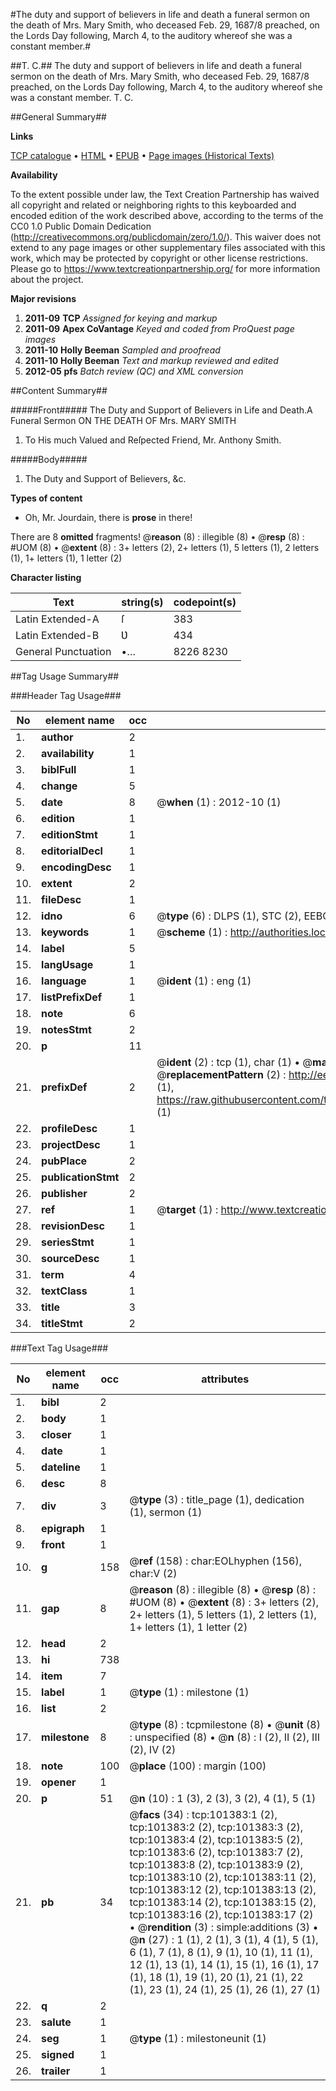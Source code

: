 #The duty and support of believers in life and death a funeral sermon on the death of Mrs. Mary Smith, who deceased Feb. 29, 1687/8 preached, on the Lords Day following, March 4, to the auditory whereof she was a constant member.#

##T. C.##
The duty and support of believers in life and death a funeral sermon on the death of Mrs. Mary Smith, who deceased Feb. 29, 1687/8 preached, on the Lords Day following, March 4, to the auditory whereof she was a constant member.
T. C.

##General Summary##

**Links**

[TCP catalogue](http://www.ota.ox.ac.uk/tcp/)  • 
[HTML](http://tei.it.ox.ac.uk/tcp/Texts-HTML/free/A31/A31268.html)  • 
[EPUB](http://tei.it.ox.ac.uk/tcp/Texts-EPUB/free/A31/A31268.epub) • 
[Page images (Historical Texts)](https://historicaltexts.jisc.ac.uk/eebo-13689050e)

**Availability**

To the extent possible under law, the Text Creation Partnership has waived all copyright and related or neighboring rights to this keyboarded and encoded edition of the work described above, according to the terms of the CC0 1.0 Public Domain Dedication (http://creativecommons.org/publicdomain/zero/1.0/). This waiver does not extend to any page images or other supplementary files associated with this work, which may be protected by copyright or other license restrictions. Please go to https://www.textcreationpartnership.org/ for more information about the project.

**Major revisions**

1. __2011-09__ __TCP__ *Assigned for keying and markup*
1. __2011-09__ __Apex CoVantage__ *Keyed and coded from ProQuest page images*
1. __2011-10__ __Holly Beeman__ *Sampled and proofread*
1. __2011-10__ __Holly Beeman__ *Text and markup reviewed and edited*
1. __2012-05__ __pfs__ *Batch review (QC) and XML conversion*

##Content Summary##

#####Front#####
The Duty and Support of Believers in Life and Death.A Funeral Sermon ON THE DEATH OF Mrs. MARY SMITH
1. To His much Valued and Reſpected Friend, Mr. Anthony Smith.

#####Body#####

1. The Duty and Support of Believers, &c.

**Types of content**

  * Oh, Mr. Jourdain, there is **prose** in there!

There are 8 **omitted** fragments! 
 @__reason__ (8) : illegible (8)  •  @__resp__ (8) : #UOM (8)  •  @__extent__ (8) : 3+ letters (2), 2+ letters (1), 5 letters (1), 2 letters (1), 1+ letters (1), 1 letter (2)

**Character listing**


|Text|string(s)|codepoint(s)|
|---|---|---|
|Latin Extended-A|ſ|383|
|Latin Extended-B|Ʋ|434|
|General Punctuation|•…|8226 8230|

##Tag Usage Summary##

###Header Tag Usage###

|No|element name|occ|attributes|
|---|---|---|---|
|1.|__author__|2||
|2.|__availability__|1||
|3.|__biblFull__|1||
|4.|__change__|5||
|5.|__date__|8| @__when__ (1) : 2012-10 (1)|
|6.|__edition__|1||
|7.|__editionStmt__|1||
|8.|__editorialDecl__|1||
|9.|__encodingDesc__|1||
|10.|__extent__|2||
|11.|__fileDesc__|1||
|12.|__idno__|6| @__type__ (6) : DLPS (1), STC (2), EEBO-CITATION (1), OCLC (1), VID (1)|
|13.|__keywords__|1| @__scheme__ (1) : http://authorities.loc.gov/ (1)|
|14.|__label__|5||
|15.|__langUsage__|1||
|16.|__language__|1| @__ident__ (1) : eng (1)|
|17.|__listPrefixDef__|1||
|18.|__note__|6||
|19.|__notesStmt__|2||
|20.|__p__|11||
|21.|__prefixDef__|2| @__ident__ (2) : tcp (1), char (1)  •  @__matchPattern__ (2) : ([0-9\-]+):([0-9IVX]+) (1), (.+) (1)  •  @__replacementPattern__ (2) : http://eebo.chadwyck.com/downloadtiff?vid=$1&page=$2 (1), https://raw.githubusercontent.com/textcreationpartnership/Texts/master/tcpchars.xml#$1 (1)|
|22.|__profileDesc__|1||
|23.|__projectDesc__|1||
|24.|__pubPlace__|2||
|25.|__publicationStmt__|2||
|26.|__publisher__|2||
|27.|__ref__|1| @__target__ (1) : http://www.textcreationpartnership.org/docs/. (1)|
|28.|__revisionDesc__|1||
|29.|__seriesStmt__|1||
|30.|__sourceDesc__|1||
|31.|__term__|4||
|32.|__textClass__|1||
|33.|__title__|3||
|34.|__titleStmt__|2||


###Text Tag Usage###

|No|element name|occ|attributes|
|---|---|---|---|
|1.|__bibl__|2||
|2.|__body__|1||
|3.|__closer__|1||
|4.|__date__|1||
|5.|__dateline__|1||
|6.|__desc__|8||
|7.|__div__|3| @__type__ (3) : title_page (1), dedication (1), sermon (1)|
|8.|__epigraph__|1||
|9.|__front__|1||
|10.|__g__|158| @__ref__ (158) : char:EOLhyphen (156), char:V (2)|
|11.|__gap__|8| @__reason__ (8) : illegible (8)  •  @__resp__ (8) : #UOM (8)  •  @__extent__ (8) : 3+ letters (2), 2+ letters (1), 5 letters (1), 2 letters (1), 1+ letters (1), 1 letter (2)|
|12.|__head__|2||
|13.|__hi__|738||
|14.|__item__|7||
|15.|__label__|1| @__type__ (1) : milestone (1)|
|16.|__list__|2||
|17.|__milestone__|8| @__type__ (8) : tcpmilestone (8)  •  @__unit__ (8) : unspecified (8)  •  @__n__ (8) : I (2), II (2), III (2), IV (2)|
|18.|__note__|100| @__place__ (100) : margin (100)|
|19.|__opener__|1||
|20.|__p__|51| @__n__ (10) : 1 (3), 2 (3), 3 (2), 4 (1), 5 (1)|
|21.|__pb__|34| @__facs__ (34) : tcp:101383:1 (2), tcp:101383:2 (2), tcp:101383:3 (2), tcp:101383:4 (2), tcp:101383:5 (2), tcp:101383:6 (2), tcp:101383:7 (2), tcp:101383:8 (2), tcp:101383:9 (2), tcp:101383:10 (2), tcp:101383:11 (2), tcp:101383:12 (2), tcp:101383:13 (2), tcp:101383:14 (2), tcp:101383:15 (2), tcp:101383:16 (2), tcp:101383:17 (2)  •  @__rendition__ (3) : simple:additions (3)  •  @__n__ (27) : 1 (1), 2 (1), 3 (1), 4 (1), 5 (1), 6 (1), 7 (1), 8 (1), 9 (1), 10 (1), 11 (1), 12 (1), 13 (1), 14 (1), 15 (1), 16 (1), 17 (1), 18 (1), 19 (1), 20 (1), 21 (1), 22 (1), 23 (1), 24 (1), 25 (1), 26 (1), 27 (1)|
|22.|__q__|2||
|23.|__salute__|1||
|24.|__seg__|1| @__type__ (1) : milestoneunit (1)|
|25.|__signed__|1||
|26.|__trailer__|1||
